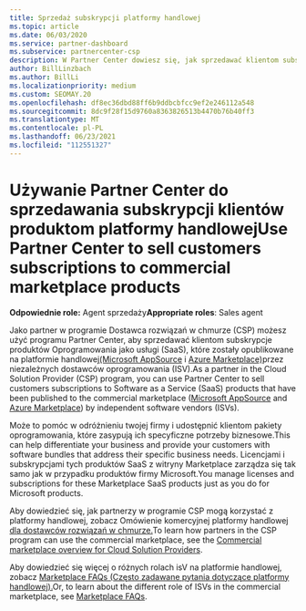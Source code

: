 ```yaml
---
title: Sprzedaż subskrypcji platformy handlowej
ms.topic: article
ms.date: 06/03/2020
ms.service: partner-dashboard
ms.subservice: partnercenter-csp
description: W Partner Center dowiesz się, jak sprzedawać klientom subskrypcje produktów SaaS opublikowanych na platformie handlowej przez niezależnych dostawców oprogramowania (ISV).
author: BillLinzbach
ms.author: BillLi
ms.localizationpriority: medium
ms.custom: SEOMAY.20
ms.openlocfilehash: df8ec36dbd88ff6b9ddbcbfcc9ef2e246112a548
ms.sourcegitcommit: 8dc9f28f15d9760a8363826513b4470b76b40ff3
ms.translationtype: MT
ms.contentlocale: pl-PL
ms.lasthandoff: 06/23/2021
ms.locfileid: "112551327"
---
```

# <a name="use-partner-center-to-sell-customers-subscriptions-to-commercial-marketplace-products"></a><span data-ttu-id="9891f-103">Używanie Partner Center do sprzedawania subskrypcji klientów produktom platformy handlowej</span><span class="sxs-lookup"><span data-stu-id="9891f-103">Use Partner Center to sell customers subscriptions to commercial marketplace products</span></span>

<span data-ttu-id="9891f-104">**Odpowiednie role:** Agent sprzedaży</span><span class="sxs-lookup"><span data-stu-id="9891f-104">**Appropriate roles**: Sales agent</span></span>

<span data-ttu-id="9891f-105">Jako partner w programie Dostawca rozwiązań w chmurze (CSP) możesz użyć programu Partner Center, aby sprzedawać klientom subskrypcje produktów Oprogramowania jako usługi (SaaS), które zostały opublikowane na platformie handlowej[(Microsoft AppSource](https://appsource.microsoft.com/) i [Azure Marketplace)](https://azuremarketplace.microsoft.com/)przez niezależnych dostawców oprogramowania (ISV).</span><span class="sxs-lookup"><span data-stu-id="9891f-105">As a partner in the Cloud Solution Provider (CSP) program, you can use Partner Center to sell customers subscriptions to Software as a Service (SaaS) products that have been published to the commercial marketplace ([Microsoft AppSource](https://appsource.microsoft.com/) and [Azure Marketplace](https://azuremarketplace.microsoft.com/)) by independent software vendors (ISVs).</span></span>

<span data-ttu-id="9891f-106">Może to pomóc w odróżnieniu twojej firmy i udostępnić klientom pakiety oprogramowania, które zasypują ich specyficzne potrzeby biznesowe.</span><span class="sxs-lookup"><span data-stu-id="9891f-106">This can help differentiate your business and provide your customers with software bundles that address their specific business needs.</span></span> <span data-ttu-id="9891f-107">Licencjami i subskrypcjami tych produktów SaaS z witryny Marketplace zarządza się tak samo jak w przypadku produktów firmy Microsoft.</span><span class="sxs-lookup"><span data-stu-id="9891f-107">You manage licenses and subscriptions for these Marketplace SaaS products just as you do for Microsoft products.</span></span>

<span data-ttu-id="9891f-108">Aby dowiedzieć się, jak partnerzy w programie CSP mogą korzystać z platformy handlowej, zobacz Omówienie komercyjnej platformy handlowej [dla dostawców rozwiązań w chmurze.](csp-commercial-marketplace-overview.md)</span><span class="sxs-lookup"><span data-stu-id="9891f-108">To learn how partners in the CSP program can use the commercial marketplace, see the [Commercial marketplace overview for Cloud Solution Providers](csp-commercial-marketplace-overview.md).</span></span>

<span data-ttu-id="9891f-109">Aby dowiedzieć się więcej o różnych rolach isV na platformie handlowej, zobacz [Marketplace FAQs (Często zadawane pytania dotyczące platformy handlowej).](/azure/marketplace/marketplace-faq-publisher-guide)</span><span class="sxs-lookup"><span data-stu-id="9891f-109">Or, to learn about the different role of ISVs in the commercial marketplace, see [Marketplace FAQs](/azure/marketplace/marketplace-faq-publisher-guide).</span></span>